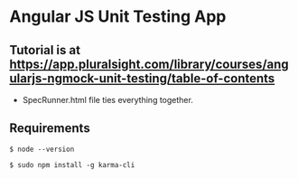 # Angular JS Unit Testing App 

## Tutorial is at https://app.pluralsight.com/library/courses/angularjs-ngmock-unit-testing/table-of-contents

   * SpecRunner.html file ties everything together.

## Requirements

   ```$ node --version```
   
   ```$ sudo npm install -g karma-cli```
   